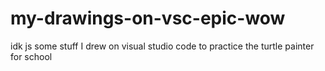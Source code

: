 # my-drawings-on-vsc-epic-wow
idk js some stuff I drew on visual studio code to practice the turtle painter for school
